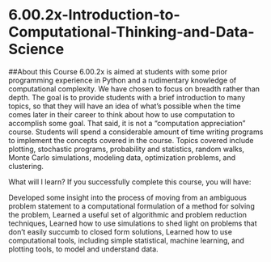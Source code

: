 6.00.2x-Introduction-to-Computational-Thinking-and-Data-Science
===============================================================

##About this Course
6.00.2x is aimed at students with some prior programming experience in Python and a rudimentary knowledge of computational complexity. We have chosen to focus on breadth rather than depth. The goal is to provide students with a brief introduction to many topics, so that they will have an idea of what’s possible when the time comes later in their career to think about how to use computation to accomplish some goal. That said, it is not a “computation appreciation” course. Students will spend a considerable amount of time writing programs to implement the concepts covered in the course. Topics covered include plotting, stochastic programs, probability and statistics, random walks, Monte Carlo simulations, modeling data, optimization problems, and clustering.

What will I learn? If you successfully complete this course, you will have:

Developed some insight into the process of moving from an ambiguous problem statement to a computational formulation of a method for solving the problem,
Learned a useful set of algorithmic and problem reduction techniques,
Learned how to use simulations to shed light on problems that don’t easily succumb to closed form solutions,
Learned how to use computational tools, including simple statistical, machine learning, and plotting tools, to model and understand data.


